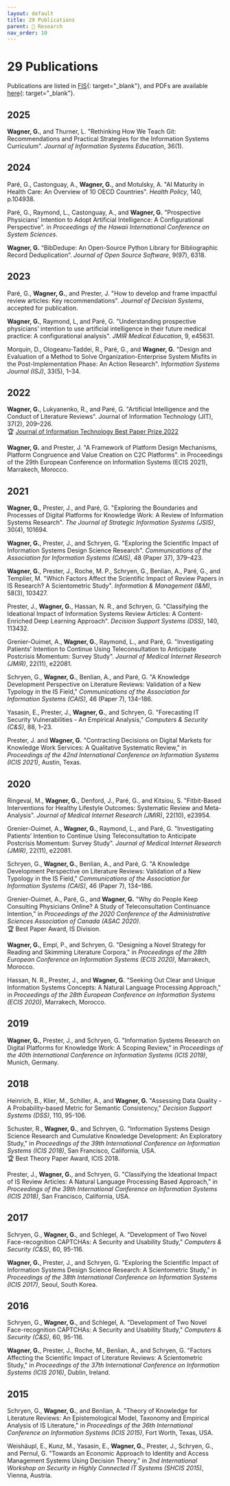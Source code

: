 ```yaml
---
layout: default
title: 29 Publications
parent: 🔎 Research
nav_order: 10
---
```


# 29 Publications

Publications are listed in [FIS](https://fis.uni-bamberg.de/entities/person/b64b9fe6-7322-4c7f-8b84-89be565e3c46/publications){: target="_blank"}, and PDFs are available [here](https://nc-2272638881871040784.nextcloud-ionos.com/index.php/apps/files/?dir=/20-20-research/29_publications&fileid=1264){: target="_blank"}.

## 2025

<div class="references">
 <p><b>Wagner, G.</b>, and Thurner, L. "Rethinking How We Teach Git: Recommendations and Practical Strategies for the Information Systems Curriculum". <i>Journal of Information Systems Education</i>, 36(1).</p>
</div>

## 2024

<div class="references">
 <p>Paré, G., Castonguay, A., <b>Wagner, G.</b>, and Motulsky, A. "AI Maturity in Health Care: An Overview of 10 OECD Countries". <i>Health Policy</i>, 140, p.104938.</p>
 <p>Paré, G., Raymond, L., Castonguay, A., and <b>Wagner, G.</b> "Prospective Physicians’ Intention to Adopt Artificial Intelligence: A Configurational Perspective". in <i>Proceedings of the Hawaii International Conference on System Sciences</i>.</p>
 <p><b>Wagner, G.</b> “BibDedupe: An Open-Source Python Library for Bibliographic Record Deduplication”. <i>Journal of Open Source Software</i>, 9(97), 6318.</p>
</div>

## 2023

<div class="references">
 <p>Paré, G., <b>Wagner, G.</b>, and Prester, J. "How to develop and frame impactful review articles: Key recommendations". <i>Journal of Decision Systems</i>, accepted for publication.</p>
 <p><b>Wagner, G.</b>, Raymond, L, and Paré, G. "Understanding prospective physicians’ intention to use artificial intelligence in their future medical practice: A configurational analysis". <i>JMIR Medical Education</i>, 9, e45631.</p>
 <p>Morquin, D., Ologeanu-Taddei, R., Paré, G., and <b>Wagner, G.</b> "Design and Evaluation of a Method to Solve Organization-Enterprise System Misfits in the Post-Implementation Phase: An Action Research". <i>Information Systems Journal (ISJ)</i>, 33(5), 1–34.</p>
</div>

## 2022

<div class="references">
 <p><b>Wagner, G.</b>, Lukyanenko, R., and Paré, G. "Artificial Intelligence and the Conduct of Literature Reviews". Journal of Information Technology (JIT), 37(2), 209–226.<br>🏆 <a href="https://journals.sagepub.com/page/jin/jin-prize/prize-winning">Journal of Information Technology Best Paper Prize 2022</a></p>
 <p><b>Wagner, G.</b> and Prester, J. "A Framework of Platform Design Mechanisms, Platform Congruence and Value Creation on C2C Platforms". in Proceedings of the 29th European Conference on Information Systems (ECIS 2021), Marrakech, Morocco.</p>
</div>

## 2021

<div class="references">
 <p><b>Wagner, G.</b>, Prester, J., and Paré, G. "Exploring the Boundaries and Processes of Digital Platforms for Knowledge Work: A Review of Information Systems Research". <i>The Journal of Strategic Information Systems (JSIS)</i>, 30(4), 101694.</p>
 <p><b>Wagner, G.</b>, Prester, J., and Schryen, G. "Exploring the Scientific Impact of Information Systems Design Science Research". <i>Communications of the Association for Information Systems (CAIS)</i>, 48 (Paper 37), 379–423.</p>
 <p><b>Wagner, G.</b>, Prester, J., Roche, M. P., Schryen, G., Benlian, A., Paré, G., and Templier, M. "Which Factors Affect the Scientific Impact of Review Papers in IS Research? A Scientometric Study". <i>Information & Management (I&M)</i>, 58(3), 103427.</p>
 <p>Prester, J., <b>Wagner, G.</b>, Hassan, N. R., and Schryen, G. "Classifying the Ideational Impact of Information Systems Review Articles: A Content-Enriched Deep Learning Approach". <i>Decision Support Systems (DSS)</i>, 140, 113432.</p>
 <p>Grenier-Ouimet, A., <b>Wagner, G.</b>, Raymond, L., and Paré, G. "Investigating Patients’ Intention to Continue Using Teleconsultation to Anticipate Postcrisis Momentum: Survey Study". <i>Journal of Medical Internet Research (JMIR)</i>, 22(11), e22081.</p>
 <p>Schryen, G., <b>Wagner, G.</b>, Benlian, A., and Paré, G. "A Knowledge Development Perspective on Literature Reviews: Validation of a New Typology in the IS Field," <i>Communications of the Association for Information Systems (CAIS)</i>, 46 (Paper 7), 134–186.</p>
 <p>Yasasin, E., Prester, J., <b>Wagner, G.</b>, and Schryen, G. "Forecasting IT Security Vulnerabilities - An Empirical Analysis," <i>Computers & Security (C&S)</i>, 88, 1–23.</p>
 <p>Prester, J. and <b>Wagner, G.</b> "Contracting Decisions on Digital Markets for Knowledge Work Services: A Qualitative Systematic Review," in <i>Proceedings of the 42nd International Conference on Information Systems (ICIS 2021)</i>, Austin, Texas.</p>
</div>

## 2020

<div class="references">
 <p>Ringeval, M., <b>Wagner, G.</b>, Denford, J., Paré, G., and Kitsiou, S. "Fitbit-Based Interventions for Healthy Lifestyle Outcomes: Systematic Review and Meta-Analysis". <i>Journal of Medical Internet Research (JMIR)</i>, 22(10), e23954.</p>
 <p>Grenier-Ouimet, A., <b>Wagner, G.</b>, Raymond, L., and Paré, G. "Investigating Patients’ Intention to Continue Using Teleconsultation to Anticipate Postcrisis Momentum: Survey Study". <i>Journal of Medical Internet Research (JMIR)</i>, 22(11), e22081.</p>
 <p>Schryen, G., <b>Wagner, G.</b>, Benlian, A., and Paré, G. "A Knowledge Development Perspective on Literature Reviews: Validation of a New Typology in the IS Field," <i>Communications of the Association for Information Systems (CAIS)</i>, 46 (Paper 7), 134–186.</p>
 <p>Grenier-Ouimet, A., Paré, G., and <b>Wagner, G.</b> "Why do People Keep Consulting Physicians Online? A Study of Teleconsultation Continuance Intention," in <i>Proceedings of the 2020 Conference of the Administrative Sciences Association of Canada (ASAC 2020)</i>.<br>🏆 Best Paper Award, IS Division.</p>
 <p><b>Wagner, G.</b>, Empl, P., and Schryen, G. "Designing a Novel Strategy for Reading and Skimming Literature Corpora," in <i>Proceedings of the 28th European Conference on Information Systems (ECIS 2020)</i>, Marrakech, Morocco.</p>
 <p>Hassan, N. R., Prester, J., and <b>Wagner, G.</b> "Seeking Out Clear and Unique Information Systems Concepts: A Natural Language Processing Approach," in <i>Proceedings of the 28th European Conference on Information Systems (ECIS 2020)</i>, Marrakech, Morocco.</p>
</div>
 
## 2019

<div class="references">
 <p><b>Wagner, G.</b>, Prester, J., and Schryen, G. "Information Systems Research on Digital Platforms for Knowledge Work: A Scoping Review," in <i>Proceedings of the 40th International Conference on Information Systems (ICIS 2019)</i>, Munich, Germany.</p>
</div>

## 2018

<div class="references">
 <p>Heinrich, B., Klier, M., Schiller, A., and <b>Wagner, G.</b> "Assessing Data Quality - A Probability-based Metric for Semantic Consistency," <i>Decision Support Systems (DSS)</i>, 110, 95-106.</p>
 <p>Schuster, R., <b>Wagner, G.</b>, and Schryen, G. "Information Systems Design Science Research and Cumulative Knowledge Development: An Exploratory Study," in <i>Proceedings of the 39th International Conference on Information Systems (ICIS 2018)</i>, San Francisco, California, USA.<br>🏆 Best Theory Paper Award, ICIS 2018.</p>
 <p>Prester, J., <b>Wagner, G.</b>, and Schryen, G. "Classifying the Ideational Impact of IS Review Articles: A Natural Language Processing Based Approach," in <i>Proceedings of the 39th International Conference on Information Systems (ICIS 2018)</i>, San Francisco, California, USA.</p>
</div>

## 2017

<div class="references">
 <p>Schryen, G., <b>Wagner, G.</b>, and Schlegel, A. "Development of Two Novel Face-recognition CAPTCHAs: A Security and Usability Study," <i>Computers & Security (C&S)</i>, 60, 95-116.</p>
 <p><b>Wagner, G.</b>, Prester, J., and Schryen, G. "Exploring the Scientific Impact of Information Systems Design Science Research: A Scientometric Study," in <i>Proceedings of the 38th International Conference on Information Systems (ICIS 2017)</i>, Seoul, South Korea.</p>
</div>

## 2016

<div class="references">
 <p>Schryen, G., <b>Wagner, G.</b>, and Schlegel, A. "Development of Two Novel Face-recognition CAPTCHAs: A Security and Usability Study," <i>Computers & Security (C&S)</i>, 60, 95-116.</p>
 <p><b>Wagner, G.</b>, Prester, J., Roche, M., Benlian, A., and Schryen, G. "Factors Affecting the Scientific Impact of Literature Reviews: A Scientometric Study," in <i>Proceedings of the 37th International Conference on Information Systems (ICIS 2016)</i>, Dublin, Ireland.</p>
</div>

## 2015

<div class="references">
 <p>Schryen, G., <b>Wagner, G.</b>, and Benlian, A. "Theory of Knowledge for Literature Reviews: An Epistemological Model, Taxonomy and Empirical Analysis of IS Literature," in <i>Proceedings of the 36th International Conference on Information Systems (ICIS 2015)</i>, Fort Worth, Texas, USA.</p>
 <p>Weishäupl, E., Kunz, M., Yasasin, E., <b>Wagner, G.</b>, Prester, J., Schryen, G., and Pernul, G. "Towards an Economic Approach to Identity and Access Management Systems Using Decision Theory," in <i>2nd International Workshop on Security in Highly Connected IT Systems (SHCIS 2015)</i>, Vienna, Austria.</p>
</div>

